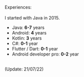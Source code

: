 Experiences:
<br/><br/>
I started with Java in 2015.
<br/>
- Java: **6-7** years
- Android: **4** years
- Kotlin: **3** years
- C#: **0-1** year
- Flutter / Dart: **0-1** year
- Android developer pro: **0-2** year
<br/>
(Update: 21/07/22)
